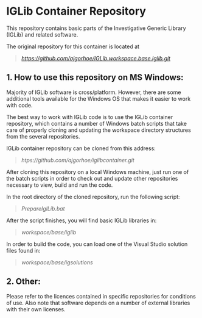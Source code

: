 # IGLib Container Repository

This repository contains basic parts of the Investigative Generic Library (IGLib) and related software.


The original repository for this container is located at

> *https://github.com/ajgorhoe/IGLib.workspace.base.iglib.git*


## 1. How to use this repository on MS Windows:

Majority of IGLib software is cross/platform. However, there are some additional tools available for the Windows OS that makes it easier to work with code.

The best way to work with IGLib code is to use the IGLib container repository, which contains a number of Windows batch scripts that take care of properly cloning and updating the workspace directory structures from the several repositories.

IGLib container repository can be cloned from this address:

> *htps://github.com/ajgorhoe/iglibcontainer.git*


After cloning this repository on a local Windows machine, just run one of the batch scripts in order to check out and update other repositories necessary to view, build and run the code.

In the root directory of the cloned repository, run the following script:

> *PrepareIglLib.bat*

After the script finishes, you will find basic IGLib libraries in:

> *workspace/base/iglib*

In order to build the code, you can load one of the Visual Studio solution files found in:

> *workspace/base/igsolutions*


## 2. Other:


Please refer to the licences contained in specific repositories for conditions of use. Also note that software depends on a number of external libraries with their own licenses.

